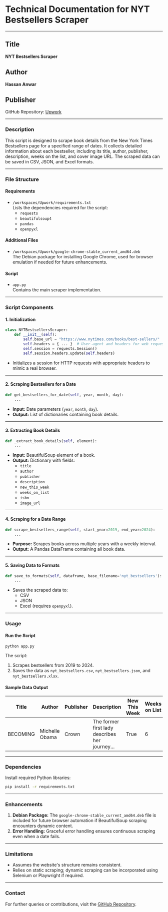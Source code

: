 # Technical Documentation for NYT Bestsellers Scraper

---

## Title  
**NYT Bestsellers Scraper**

## Author  
**Hassan Anwar**

## Publisher  
GitHub Repository: [Upwork](https://github.com/hassancodeanwar/Upwork)

---

### **Description**  
This script is designed to scrape book details from the New York Times Bestsellers page for a specified range of dates. It collects detailed information about each bestseller, including its title, author, publisher, description, weeks on the list, and cover image URL. The scraped data can be saved in CSV, JSON, and Excel formats.

---

### **File Structure**  

#### **Requirements**  
- `/workspaces/Upwork/requirements.txt`  
  Lists the dependencies required for the script:
  - `requests`
  - `beautifulsoup4`
  - `pandas`
  - `openpyxl`

#### **Additional Files**  
- `/workspaces/Upwork/google-chrome-stable_current_amd64.deb`  
  The Debian package for installing Google Chrome, used for browser emulation if needed for future enhancements.

#### **Script**  
- `app.py`  
  Contains the main scraper implementation.

---

### **Script Components**

#### **1. Initialization**
```python
class NYTBestsellersScraper:
    def __init__(self):
        self.base_url = "https://www.nytimes.com/books/best-sellers/"
        self.headers = { ... }  # User-agent and headers for web requests
        self.session = requests.Session()
        self.session.headers.update(self.headers)
```
- Initializes a session for HTTP requests with appropriate headers to mimic a real browser.

---

#### **2. Scraping Bestsellers for a Date**
```python
def get_bestsellers_for_date(self, year, month, day):
    ...
```
- **Input:** Date parameters (`year`, `month`, `day`).  
- **Output:** List of dictionaries containing book details.  

---

#### **3. Extracting Book Details**
```python
def _extract_book_details(self, element):
    ...
```
- **Input:** BeautifulSoup element of a book.  
- **Output:** Dictionary with fields:
  - `title`
  - `author`
  - `publisher`
  - `description`
  - `new_this_week`
  - `weeks_on_list`
  - `isbn`
  - `image_url`

---

#### **4. Scraping for a Date Range**
```python
def scrape_bestsellers_range(self, start_year=2019, end_year=2024):
    ...
```
- **Purpose:** Scrapes books across multiple years with a weekly interval.  
- **Output:** A Pandas DataFrame containing all book data.  

---

#### **5. Saving Data to Formats**
```python
def save_to_formats(self, dataframe, base_filename='nyt_bestsellers'):
    ...
```
- Saves the scraped data to:
  - CSV
  - JSON
  - Excel (requires `openpyxl`).

---

### **Usage**  

#### **Run the Script**
```bash
python app.py
```
The script:
1. Scrapes bestsellers from 2019 to 2024.
2. Saves the data as `nyt_bestsellers.csv`, `nyt_bestsellers.json`, and `nyt_bestsellers.xlsx`.

#### **Sample Data Output**  
| Title     | Author         | Publisher | Description                                     | New This Week | Weeks on List | ISBN       | Image URL                                   | Scrape Date |
|-----------|----------------|-----------|------------------------------------------------|---------------|---------------|------------|---------------------------------------------|-------------|
| BECOMING  | Michelle Obama | Crown     | The former first lady describes her journey... | True          | 6             | 1524763136 | [https://storage.googleapis.com/.../978...jpg](https://storage.googleapis.com/du-prd/books/images/9781524763138.jpg) | 2019-01-01  |

---

### **Dependencies**

Install required Python libraries:
```bash
pip install -r requirements.txt
```

---

### **Enhancements**
1. **Debian Package:** The `google-chrome-stable_current_amd64.deb` file is included for future browser automation if BeautifulSoup scraping encounters dynamic content.  
2. **Error Handling:** Graceful error handling ensures continuous scraping even when a date fails.

---

### **Limitations**
- Assumes the website's structure remains consistent.
- Relies on static scraping; dynamic scraping can be incorporated using Selenium or Playwright if required.

--- 

### **Contact**
For further queries or contributions, visit the [GitHub Repository](https://github.com/hassancodeanwar/Upwork). 
